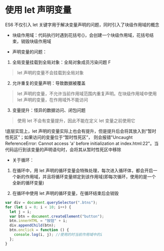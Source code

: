 # 使用 let 声明变量

ES6 不仅引入 let 关键字用于解决变量声明的问题，同时引入了块级作用域的概念

- 块级作用域：代码执行时遇到花括号{}，会创建一个块级作用域，花括号结束，销毁块级作用域

- 声明变量的问题：

1. 全局变量挂载到全局对象：全局对象成员污染问题 F

> let 声明的变量不会挂载到全局对象

2. 允许重复的变量声明：导致数据被覆盖

> let 声明的变量，不允许当前作用域范围内重复声明。在块级作用域中使用 let 声明的变量，在作用域外不能访问

3. 变量提升：怪异的数据访问、闭包问题

> 使用 let 不会有变量提升，因此不能在定义 let 变量之前使用它

!底层实现上，let 声明的变量实际上也会有提升，但是提升后会将其放入到“暂时性死区”；如果访问的变量位于“暂时性死区”，
则会报错"Uncaught ReferenceError: Cannot access 'a' before initialization
at index.html:22"。当代码运行到该变量的声明语句时，会将其从暂时性死区中移除

- 关于循环：

1. 在循环中，用 let 声明的循环变量会特殊处理，每次进入循环体，都会开启一个新的作用域，并且将循环变量绑定到该作用域(即每次循环，使用的是一个全新的循环变量)

2. 在循环中使用 let 声明的循环变量，在循环结束后会销毁

```js
var div = document.querySelector(".btns");
for (let i = 0; i < 10; i++) {
  let j = i;
  var btn = document.createElement("button");
  btn.innerHTML = "按钮" + i;
  div.appendChild(btn);
  btn.onclick = function () {
    console.log(i, j); //使用的时当前作用域中的i
  };
}
```
